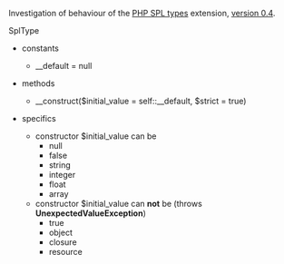 Investigation of behaviour of the [PHP SPL types](http://php.net/manual/en/book.spl-types.php) extension, [version 0.4](http://pecl.php.net/package-changelog.php?package=SPL_Types&release=0.4.0).

SplType

- constants
    - \_\_default = null
- methods
    - \_\_construct($initial_value = self::\_\_default, $strict = true)
    
- specifics
    - constructor $initial_value can be
        - null
        - false
        - string
        - integer
        - float
        - array
    - constructor $initial_value can **not** be (throws **UnexpectedValueException**)
        - true
        - object
        - closure
        - resource
